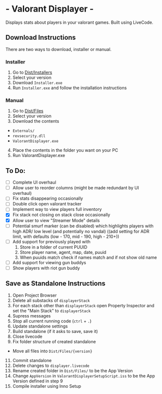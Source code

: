 # - Valorant Displayer -
Displays stats about players in your valorant games.
Built using LiveCode.

## Download Instructions
There are two ways to download, installer or manual.

### Installer
1. Go to [Dist/Installers](Dist/Installers)
2. Select your version
3. Download `Installer.exe`
4. Run `Installer.exe` and follow the installation instructions

### Manual
1. Go to [Dist/Files](Dist/Files)
2. Select your version
3. Download the contents
 * `Externals/`
 * `revsecurity.dll`
 * `ValorantDisplayer.exe`
4. Place the contents in the folder you want on your PC
5. Run ValorantDisplayer.exe

## To Do:
 - [ ] Complete UI overhaul
 - [ ] Allow user to reorder columns (might be made redundant by UI overhaul)
 - [ ] Fix stats disappearing occasionally
 - [ ] Double click open valorant tracker
 - [ ] Implement way to view players full inventory
 - [x] Fix stack not closing on stack close occasionally
 - [x] Allow user to view "Streamer Mode" details
 - [ ] Potential smurf marker (can be disabled) which highlights players with high ADR/ low level (and potentially no vandal) ((add setting for ADR limit, with defaults (low - 170, mid - 190, high - 210+))
 - [ ] Add support for previously played with
     1. Store in a folder of current PUUID
     2. Store player name, agent, map, date, puuid
     3. When puuids match check if names match and if not show old name
 - [ ] Add support for viewing gun buddys
 - [ ] Show players with riot gun buddy

## Save as Standalone Instructions
1. Open Project Browser
3. Delete all substacks of `displayerStack`
4. For each stack other than `displayerStack` open Property Inspector and set the "Main Stack" to `displayerStack`
5. Supress messages
6. Stop all current running code (`ctrl` + `.`)
7. Update standalone settings
8. Build standalone (if it asks to save, save it)
9. Close livecode
10. Fix folder structure of created standalone
 * Move all files into `Dist/Files/{version}`
11. Commit standalone
12. Delete changes to `displayer.livecode`
13. Rename created folder in `Dist/Files/` to be the App Version
14. Change `AppVersion` in `ValorantDisplayerSetupScript.iss` to be the App 
Version defined in step 9
15. Compile installer using Inno Setup
